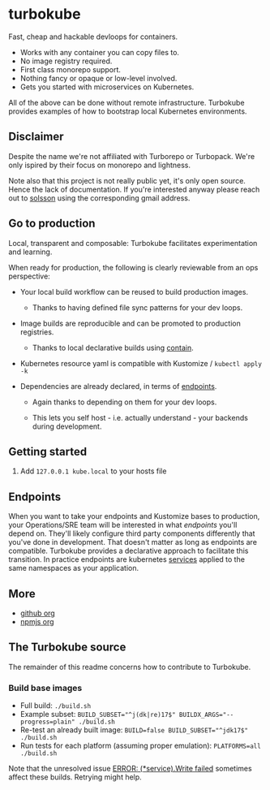 # turbokube

Fast, cheap and hackable devloops for containers.

 * Works with any container you can copy files to.
 * No image registry required.
 * First class monorepo support.
 * Nothing fancy or opaque or low-level involved.
 * Gets you started with microservices on Kubernetes.

All of the above can be done without remote infrastructure.
Turbokube provides examples of how to bootstrap local Kubernetes environments.

## Disclaimer

Despite the name we're not affiliated with Turborepo or Turbopack.
We're only ispired by their focus on monorepo and lightness.

Note also that this project is not really public yet, it's only open source.
Hence the lack of documentation.
If you're interested anyway please reach out to [solsson](https://github.com/solsson) using the corresponding gmail address.

## Go to production

Local, transparent and composable: Turbokube facilitates experimentation and learning.

When ready for production, the following is clearly reviewable from an ops perspective:

 * Your local build workflow can be reused to build production images.

   - Thanks to having defined file sync patterns for your dev loops.

 * Image builds are reproducible and can be promoted to production registries.

   - Thanks to local declarative builds using [contain](https://github.com/turbokube/contain).

 * Kubernetes resource yaml is compatible with Kustomize / `kubectl apply -k`

 * Dependencies are already declared, in terms of [endpoints](#endpoints).

   - Again thanks to depending on them for your dev loops.

   - This lets you self host - i.e. actually understand - your backends during development.

## Getting started

 1. Add `127.0.0.1 kube.local` to your hosts file

## Endpoints

When you want to take your endpoints and Kustomize bases to production,
your Operations/SRE team will be interested in what _endpoints_ you'll depend on.
They'll likely configure third party components differently that you've done in development.
That doesn't matter as long as endpoints are compatible.
Turbokube provides a declarative approach to facilitate this transition.
In practice endpoints are kubernetes [services](https://kubernetes.io/docs/concepts/services-networking/service/) applied to the same namespaces as your application.

## More

 * [github org](https://github.com/turbokube)
 * [npmjs org](https://www.npmjs.com/org/turbokube)

## The Turbokube source

The remainder of this readme concerns how to contribute to Turbokube.

### Build base images

 - Full build: `./build.sh`
 - Example subset: `BUILD_SUBSET="^j(dk|re)17$" BUILDX_ARGS="--progress=plain" ./build.sh`
 - Re-test an already built image: `BUILD=false BUILD_SUBSET="^jdk17$" ./build.sh`
 - Run tests for each platform (assuming proper emulation): `PLATFORMS=all ./build.sh`

Note that the unresolved issue [ERROR: (*service).Write failed](https://github.com/moby/buildkit/issues/3027) sometimes affect these builds. Retrying might help.
